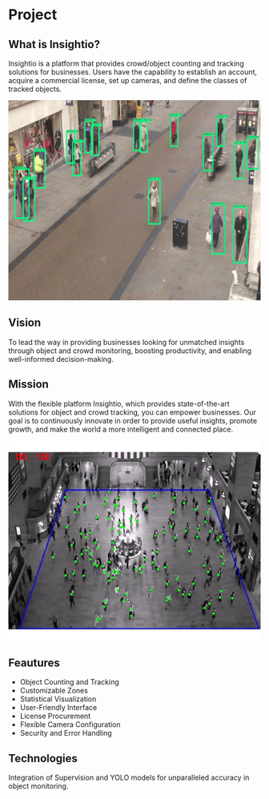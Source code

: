# Project


## What is Insightio?
Insightio is a platform that provides crowd/object counting and tracking solutions for businesses. Users have the capability to establish an account, acquire a commercial license, set up cameras, and define the classes of tracked objects.

<div style="text-align: center;">
    <img src="assets/tracking.gif" alt="Tracking gif" width="600" height="400">
</div>

## Vision
To lead the way in providing businesses looking for unmatched insights through object and crowd monitoring, boosting productivity, and enabling well-informed decision-making.

## Mission
With the flexible platform Insightio, which provides state-of-the-art solutions for object and crowd tracking, you can empower businesses. Our goal is to continuously innovate in order to provide useful insights, promote growth, and make the world a more intelligent and connected place.

<div style="text-align: center;">
    <img src="assets/avm.png" alt="Mall tracking image" width="600" height="400">
</div>

## Feautures
* Object Counting and Tracking
* Customizable Zones
* Statistical Visualization
* User-Friendly Interface
* License Procurement
* Flexible Camera Configuration
* Security and Error Handling

## Technologies
Integration of Supervision and YOLO models for unparalleled accuracy in object monitoring.
